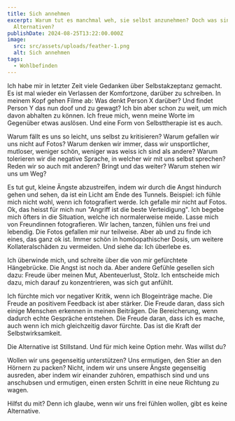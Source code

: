 ```yaml
---
title: Sich annehmen
excerpt: Warum tut es manchmal weh, sie selbst anzunehmen? Doch was sind die
  Alternativen?
publishDate: 2024-08-25T13:22:00.000Z
image:
  src: src/assets/uploads/feather-1.png
  alt: Sich annehmen
tags:
  - Wohlbefinden
---
```


Ich habe mir in letzter Zeit viele Gedanken über Selbstakzeptanz gemacht. Es ist mal wieder ein Verlassen der Komfortzone, darüber zu schreiben. In meinem Kopf gehen Filme ab: Was denkt Person X darüber? Und findet Person Y das nun doof und zu gewagt? Ich bin aber schon zu weit, um mich davon abhalten zu können. Ich freue mich, wenn meine Worte im Gegenüber etwas auslösen. Und eine Form von Selbsttherapie ist es auch.

Warum fällt es uns so leicht, uns selbst zu kritisieren? Warum gefallen wir uns nicht auf Fotos? Warum denken wir immer, dass wir unsportlicher, mutloser, weniger schön, weniger was weiss ich sind als andere? Warum tolerieren wir die negative Sprache, in welcher wir mit uns selbst sprechen? Reden wir so auch mit anderen? Bringt und das weiter? Warum stehen wir uns um Weg?

Es tut gut, kleine Ängste abzustreifen, indem wir durch die Angst hindurch gehen und sehen, da ist ein Licht am Ende des Tunnels. Beispiel: ich fühle mich nicht wohl, wenn ich fotografiert werde. Ich gefalle mir nicht auf Fotos. Ok, das heisst für mich nun "Angriff ist die beste Verteidigung". Ich begebe mich öfters in die Situation, welche ich normalerweise meide. Lasse mich von Freundinnen fotografieren. Wir lachen, tanzen, fühlen uns frei und lebendig. Die Fotos gefallen mir nur teilweise. Aber ab und zu finde ich eines, das ganz ok ist. Immer schön in homöopathischer Dosis, um weitere Kollateralschäden zu vermeiden. Und siehe da: Ich überlebe es.

Ich überwinde mich, und schreite über die von mir gefürchtete Hängebrücke. Die Angst ist noch da. Aber andere Gefühle gesellen sich dazu: Freude über meinen Mut, Abenteuerlust, Stolz. Ich entscheide mich dazu, mich darauf zu konzentrieren, was sich gut anfühlt.

Ich fürchte mich vor negativer Kritik, wenn ich Blogeinträge mache. Die Freude an positivem Feedback ist aber stärker. Die Freude daran, dass sich einige Menschen erkennen in meinen Beiträgen. Die Bereicherung, wenn dadurch echte Gespräche entstehen. Die Freude daran, dass ich es mache, auch wenn ich mich gleichzeitig davor fürchte. Das ist die Kraft der Selbstwirksamkeit.

Die Alternative ist Stillstand. Und für mich keine Option mehr. Was willst du?

Wollen wir uns gegenseitig unterstützen? Uns ermutigen, den Stier an den Hörnern zu packen? Nicht, indem wir uns unsere Ängste gegenseitig ausreden, aber indem wir einander zuhören, empathisch sind und uns anschubsen und ermutigen, einen ersten Schritt in eine neue Richtung zu wagen.

Hilfst du mit? Denn ich glaube, wenn wir uns frei fühlen wollen, gibt es keine Alternative.
